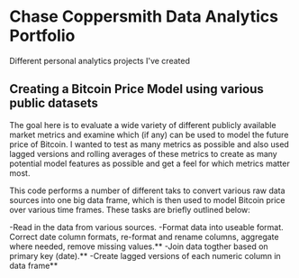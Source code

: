 # Chase Coppersmith Data Analytics Portfolio
Different personal analytics projects I've created

## Creating a Bitcoin Price Model using various public datasets
The goal here is to evaluate a wide variety of different publicly available market metrics and examine which (if any) can be used to model the future price
of Bitcoin. I wanted to test as many metrics as possible and also used lagged versions and rolling averages of these metrics to create as many potential 
model features as possible and get a feel for which metrics matter most.

This code performs a number of different taks to convert various raw data sources into one big data frame, which is then used to model Bitcoin price over
various time frames. These tasks are briefly outlined below:

-Read in the data from various sources.
-Format data into useable format. Correct date column formats, re-format and rename columns, aggregate where needed, remove missing values.**
-Join data togther based on primary key (date).**
-Create lagged versions of each numeric column in data frame**
